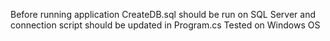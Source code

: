 Before running application CreateDB.sql should be run on SQL Server
and connection script should be updated in Program.cs
Tested on Windows OS
